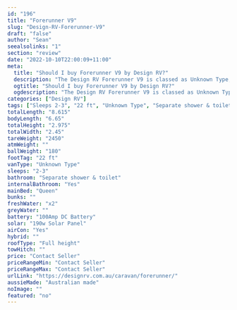 ```yaml
---
id: "196"
title: "Forerunner V9"
slug: "Design-RV-Forerunner-V9"
draft: "false"
author: "Sean"
seealsolinks: "1"
section: "review"
date: "2022-10-10T22:00:09+11:00"
meta:
  title: "Should I buy Forerunner V9 by Design RV?"
  description: "The Design RV Forerunner V9 is classed as Unknown Type, and sleeps 2-3 people. It is Australian made and comes in at 22 ft. It generally has Separate shower & toilet."
  ogtitle: "Should I buy Forerunner V9 by Design RV?"
  ogdescription: "The Design RV Forerunner V9 is classed as Unknown Type, and sleeps 2-3 people. It is Australian made and comes in at 22 ft. It generally has Separate shower & toilet."
categories: ["Design RV"]
tags: ["Sleeps 2-3", "22 ft", "Unknown Type", "Separate shower & toilet", "Full height", "Price Unknown"]
totalLength: "8.615"
bodyLength: "6.65"
totalHeight: "2.975"
totalWidth: "2.45"
tareWeight: "2450"
atmWeight: ""
ballWeight: "180"
footTag: "22 ft"
vanType: "Unknown Type"
sleeps: "2-3"
bathroom: "Separate shower & toilet"
internalBathroom: "Yes"
mainBed: "Queen"
bunks: ""
freshWater: "x2"
greyWater: ""
battery: "100Amp DC Battery"
solar: "190w Solar Panel"
airCon: "Yes"
hybrid: ""
roofType: "Full height"
towHitch: ""
price: "Contact Seller"
priceRangeMin: "Contact Seller"
priceRangeMax: "Contact Seller"
urlLink: "https://designrv.com.au/caravan/forerunner/"
aussieMade: "Australian made"
noImage: ""
featured: "no"
---
```


